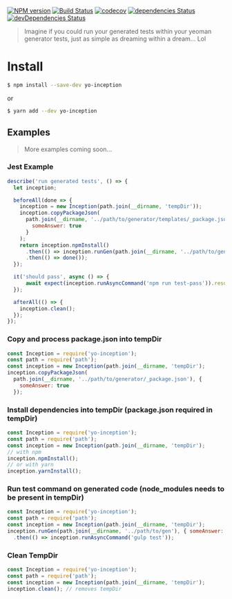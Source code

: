 [![NPM version][npm-image]][npm-url] [![Build Status][travis-image]][travis-url] [![codecov][codecov-image]][codecov-url] [![dependencies Status][daviddm-image]][daviddm-url] [![devDependencies Status][daviddm-dev-image]][daviddm-dev-url]
> Imagine if you could run your generated tests within your yeoman generator tests, just as simple as dreaming within a dream... Lol

# Install
```bash
$ npm install --save-dev yo-inception
```
or
```bash
$ yarn add --dev yo-inception
```

## Examples
> More examples coming soon...

### Jest Example
```javascript
describe('run generated tests', () => {
  let inception;

  beforeAll(done => {
    inception = new Inception(path.join(__dirname, 'tempDir'));
    inception.copyPackageJson(
      path.join(__dirname, '../path/to/generator/templates/_package.json'), {
        someAnswer: true
      }
    );
    return inception.npmInstall()
      .then(() => inception.runGen(path.join(__dirname, '../path/to/generator'), { someAnswer: true }))
      .then(() => done());
  });

  it('should pass', async () => {
      await expect(inception.runAsyncCommand('npm run test-pass')).resolves.toBe(0);
  });

  afterAll(() => {
    inception.clean();
  });
});
```

### Copy and process package.json into tempDir
```javascript
const Inception = require('yo-inception');
const path = require('path');
const inception = new Inception(path.join(__dirname, 'tempDir');
inception.copyPackageJson(
  path.join(__dirname, '../path/to/generator/_package.json'), {
    someAnswer: true
  });
```

### Install dependencies into tempDir (package.json required in tempDir)
```javascript
const Inception = require('yo-inception');
const path = require('path');
const inception = new Inception(path.join(__dirname, 'tempDir');
// with npm
inception.npmInstall();
// or with yarn
inception.yarnInstall();
```

### Run test command on generated code (node_modules needs to be present in tempDir)
```javascript
const Inception = require('yo-inception');
const path = require('path');
const inception = new Inception(path.join(__dirname, 'tempDir');
inception.runGen(path.join(__dirname, '../path/to/gen'), { someAnswer: true })
  .then(() => inception.runAsyncCommand('gulp test'));
```

### Clean TempDir
```javascript
const Inception = require('yo-inception');
const path = require('path');
const inception = new Inception(path.join(__dirname, 'tempDir');
inception.clean(); // removes tempDir
```

[travis-image]: https://img.shields.io/travis/Eskalol/yo-inception/master.svg?style=flat-square
[travis-url]: https://travis-ci.org/Eskalol/yo-inception
[codecov-url]: https://codecov.io/gh/Eskalol/yo-inception
[codecov-image]: https://img.shields.io/codecov/c/github/Eskalol/yo-inception.svg?style=flat-square
[daviddm-image]: http://img.shields.io/david/Eskalol/yo-inception.svg?style=flat-square
[daviddm-url]: https://david-dm.org/Eskalol/yo-inception
[daviddm-dev-url]: https://david-dm.org/Eskalol/yo-inception?type=dev
[daviddm-dev-image]: https://img.shields.io/david/dev/Eskalol/yo-inception.svg?style=flat-square
[npm-image]: http://img.shields.io/npm/v/yo-inception.svg?style=flat-square
[npm-url]: https://npmjs.org/package/yo-inception

